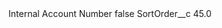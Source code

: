 <?xml version="1.0" encoding="UTF-8"?>
<CustomMetadata xmlns="http://soap.sforce.com/2006/04/metadata" xmlns:xsi="http://www.w3.org/2001/XMLSchema-instance" xmlns:xsd="http://www.w3.org/2001/XMLSchema">
    <label>Internal Account Number</label>
    <protected>false</protected>
    <values>
        <field>SortOrder__c</field>
        <value xsi:type="xsd:double">45.0</value>
    </values>
</CustomMetadata>
